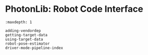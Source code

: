 # PhotonLib: Robot Code Interface

```{toctree}
:maxdepth: 1

adding-vendordep
getting-target-data
using-target-data
robot-pose-estimator
driver-mode-pipeline-index
```
